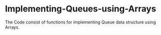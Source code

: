 # Implementing-Queues-using-Arrays
The Code  consist of functions for implementing Queue data structure using Arrays.
